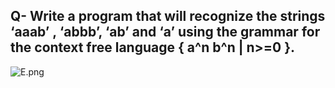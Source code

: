 ## Q- Write a program that will recognize the strings ‘aaab’ , ‘abbb’, ‘ab’ and ‘a’ using the grammar for the context free language { a^n b^n | n>=0 }.

![E.png]()

